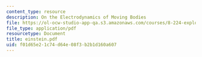 ```yaml
---
content_type: resource
description: On the Electrodynamics of Moving Bodies
file: https://ol-ocw-studio-app-qa.s3.amazonaws.com/courses/8-224-exploring-black-holes-general-relativity-astrophysics-spring-2003/f01d65e21c74d64e08f3b2b1d160a607_einstein.pdf
file_type: application/pdf
resourcetype: Document
title: einstein.pdf
uid: f01d65e2-1c74-d64e-08f3-b2b1d160a607
---
```

